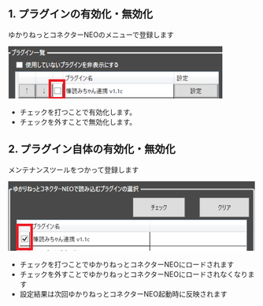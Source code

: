 ## 1. プラグインの有効化・無効化

ゆかりねっとコネクターNEOのメニューで登録します

![有効化](images/plugin_enabled_p1.png)

* チェックを打つことで有効化します。
* チェックを外すことで無効化します。

## 2. プラグイン自体の有効化・無効化

メンテナンスツールをつかって登録します

![有効化](images/plugin_enabled_p2.png)

* チェックを打つことでゆかりねっとコネクターNEOにロードされます
* チェックを外すことでゆかりねっとコネクターNEOにロードされなくなります
* 設定結果は次回ゆかりねっとコネクターNEO起動時に反映されます